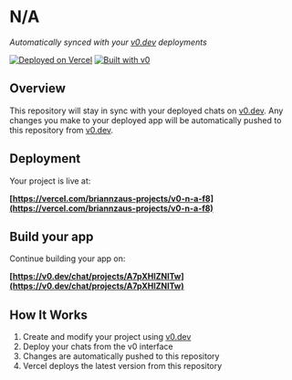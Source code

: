 # N/A

*Automatically synced with your [v0.dev](https://v0.dev) deployments*

[![Deployed on Vercel](https://img.shields.io/badge/Deployed%20on-Vercel-black?style=for-the-badge&logo=vercel)](https://vercel.com/briannzaus-projects/v0-n-a-f8)
[![Built with v0](https://img.shields.io/badge/Built%20with-v0.dev-black?style=for-the-badge)](https://v0.dev/chat/projects/A7pXHlZNITw)

## Overview

This repository will stay in sync with your deployed chats on [v0.dev](https://v0.dev).
Any changes you make to your deployed app will be automatically pushed to this repository from [v0.dev](https://v0.dev).

## Deployment

Your project is live at:

**[https://vercel.com/briannzaus-projects/v0-n-a-f8](https://vercel.com/briannzaus-projects/v0-n-a-f8)**

## Build your app

Continue building your app on:

**[https://v0.dev/chat/projects/A7pXHlZNITw](https://v0.dev/chat/projects/A7pXHlZNITw)**

## How It Works

1. Create and modify your project using [v0.dev](https://v0.dev)
2. Deploy your chats from the v0 interface
3. Changes are automatically pushed to this repository
4. Vercel deploys the latest version from this repository
